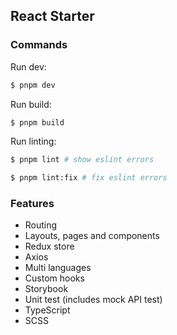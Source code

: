 ## React Starter

### Commands

Run dev:

```bash
$ pnpm dev
```

Run build:

```bash
$ pnpm build
```

Run linting:

```bash
$ pnpm lint # show eslint errors

$ pnpm lint:fix # fix eslint errors
```

### Features

- Routing
- Layouts, pages and components
- Redux store
- Axios
- Multi languages
- Custom hooks
- Storybook
- Unit test (includes mock API test)
- TypeScript
- SCSS
